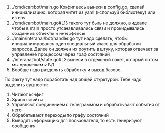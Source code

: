 1. ./cmd/carsbot/main.go Конфиг весь вынеси в config.go, сделай инициализацию, которая читет из yaml (используй библиотеку) или из env
2. ./cmd/carsbot/main.go#L13 такого тут быть не должно, в идеале чтобы в main просто утсанавливались связи и прокидывались созданные объекты и интерфейсы
3. ./main/interanal/bot/handler.go тут надо сделать, чтобы инициализировался один специальный класс для обработки запросов. Далее он должен их роутить в штуку, которая отвечает за управление процессом через граф состояний 
4. ./interanal/bot/state.go#L3 вынеси в отдельный пакет, который потом мы приделаем к БД
5. Вообще надо разделять обработку и вывод базово. 

По факту тут надо поработать над общей стурктурой. Тебе надо выделить сущности:
1. Читают конфиг
2. Хранят стейты
3. Управляют соединением с телеграммом и обрабатывают события от него
4. Обрабатывают переходы по графу состояний
5. Выводят информацию для пользователя, то есть генерируют сообщения